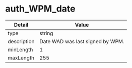 # auth_WPM_date
| Detail | Value |
| ------ | ----- |
| type | string |
| description | Date WAD was last signed by WPM. |
| minLength | 1 |
| maxLength | 255 |
